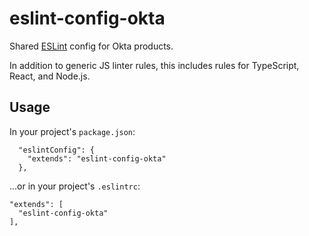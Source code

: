# eslint-config-okta

Shared [ESLint](https://eslint.org/) config for Okta products.

In addition to generic JS linter rules, this includes rules for TypeScript, React, and Node.js.


## Usage

In your project's `package.json`:

```
  "eslintConfig": {
    "extends": "eslint-config-okta"
  },
```

...or in your project's `.eslintrc`:

```
"extends": [
  "eslint-config-okta"
],
```
